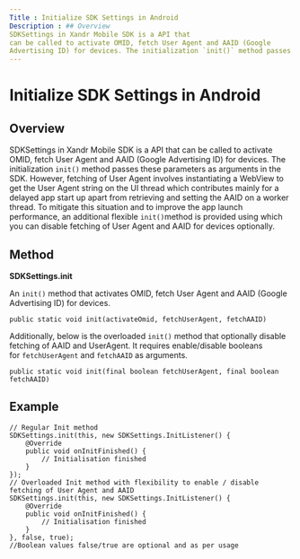 ```yaml
---
Title : Initialize SDK Settings in Android
Description : ## Overview
SDKSettings in Xandr Mobile SDK is a API that
can be called to activate OMID, fetch User Agent and AAID (Google
Advertising ID) for devices. The initialization `init()` method passes
---
```



# Initialize SDK Settings in Android





## Overview

SDKSettings in Xandr Mobile SDK is a API that
can be called to activate OMID, fetch User Agent and AAID (Google
Advertising ID) for devices. The initialization `init()` method passes
these parameters as arguments in the SDK. However, fetching of User
Agent involves instantiating a WebView to get the User Agent string on
the UI thread which contributes mainly for a delayed app start up apart
from retrieving and setting the AAID on a worker thread. To mitigate
this situation and to improve the app launch performance, an additional
flexible `init()`method is provided using which you can disable fetching
of User Agent and AAID for devices optionally.





## Method

**SDKSettings.init**

An `init()` method that activates OMID, fetch User Agent and
AAID (Google Advertising ID) for devices.

``` pre
public static void init(activateOmid, fetchUserAgent, fetchAAID)
```

Additionally, below is the overloaded `init()` method that optionally
disable fetching of AAID and UserAgent. It requires enable/disable
booleans for `fetchUserAgent` and `fetchAAID` as arguments.

``` pre
public static void init(final boolean fetchUserAgent, final boolean fetchAAID)
```





##  Example

``` pre
// Regular Init method
SDKSettings.init(this, new SDKSettings.InitListener() {
    @Override
    public void onInitFinished() {
        // Initialisation finished
    }
});
// Overloaded Init method with flexibility to enable / disable fetching of User Agent and AAID
SDKSettings.init(this, new SDKSettings.InitListener() {
    @Override
    public void onInitFinished() {
        // Initialisation finished
    }
}, false, true);
//Boolean values false/true are optional and as per usage
```






